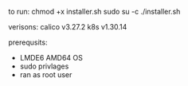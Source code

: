 







to run:
chmod +x installer.sh
sudo su -c ./installer.sh



verisons:
calico v3.27.2
k8s v1.30.14






prerequsits:
- LMDE6 AMD64 OS
- sudo privlages
- ran as root user

